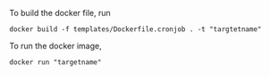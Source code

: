 To build the docker file, run
```
docker build -f templates/Dockerfile.cronjob . -t "targtetname" 
```

To run the docker image,
```
docker run "targetname"
```
